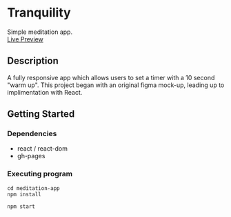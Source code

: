 # Tranquility

Simple meditation app.
<br />
[Live Preview](https://nickmagidson.github.io/meditation-app/)

## Description

A fully responsive app which allows users to set a timer with a 10 second "warm up". This project began with an original figma mock-up, leading up to implimentation with React.

## Getting Started

### Dependencies

* react / react-dom
* gh-pages

### Executing program
```
cd meditation-app
npm install
```

```
npm start
```
